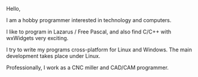 Hello,

I am a hobby programmer interested in technology and computers.

I like to program in Lazarus / Free Pascal, and also find C/C++ with wxWidgets very exciting.

I try to write my programs cross-platform for Linux and Windows. The main development takes place under Linux.

Professionally, I work as a CNC miller and CAD/CAM programmer.
